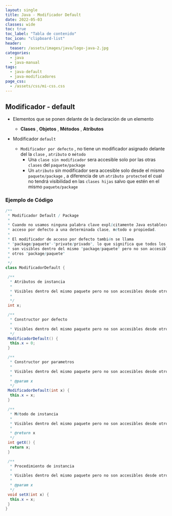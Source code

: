 ```yaml
---
layout: single
title: Java - Modificador Default
date: 2022-05-03
classes: wide
toc: true
toc_label: "Tabla de contenido"
toc_icon: "clipboard-list"
header:
  teaser: /assets/images/java/logo-java-2.jpg
categories:
  - java
  - java-manual
tags:
  - java-default
  - java-modificadores
page_css: 
  - /assets/css/mi-css.css
---
```


## Modificador - default

* Elementos que se ponen delante de la declaración de un elemento
  * **Clases** , **Objetos** , **Métodos** , **Atributos**

* Modificador ``default``
  * ``Modificador por defecto`` , no tiene un modificador asignado delante del la ``clase`` , ``atributo`` o ``método``
    * Una ``clase sin modificador`` sera accesible solo por las otras ``clases`` del ``paquete/package``
    * Un ``atributo`` sin modificador sera accesible solo desde el mismo ``paquete/package`` , a diferencia de un ``atributo protected`` el cual no tendrá visibilidad en las ``clases hijas`` salvo que estén en el mismo ``paquete/package``

### Ejemplo de Código

```java
/**
 * Modificador Default / Package
 * 
 * Cuando no usamos ninguna palabra clave explícitamente Java establecerá un
 * acceso por defecto a una determinada clase, método o propiedad.
 * 
 * El modificador de acceso por defecto también se llama
 * "package/paquete"-"private/privado", lo que significa que todos los miembros
 * son visibles dentro del mismo "package/paquete" pero no son accesibles desde
 * otros "package/paquete"
 * 
 */
class ModificadorDefault {

 /**
  * Atributos de instancia
  * 
  * Visibles dentro del mismo paquete pero no son accesibles desde otros paquetes
  * 
  */
 int x;

 /**
  * Constructor por defecto
  * 
  * Visibles dentro del mismo paquete pero no son accesibles desde otros paquetes
  */
 ModificadorDefault() {
  this.x = 0;
 }

 /**
  * Constructor por parametros
  * 
  * Visibles dentro del mismo paquete pero no son accesibles desde otros paquetes
  * 
  * @param x
  */
 ModificadorDefault(int x) {
  this.x = x;
 }

 /**
  * Método de instancia
  * 
  * Visibles dentro del mismo paquete pero no son accesibles desde otros paquetes
  * 
  * @return x
  */
 int getX() {
  return x;
 }

 /**
  * Procedimiento de instancia
  * 
  * Visibles dentro del mismo paquete pero no son accesibles desde otros paquetes
  * 
  * @param x
  */
 void setX(int x) {
  this.x = x;
 }
}

```